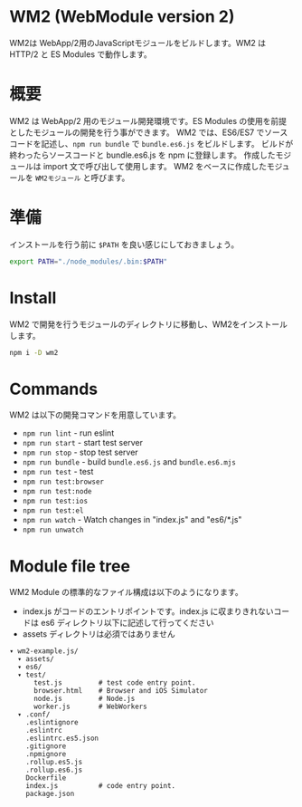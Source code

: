 # WM2 (WebModule version 2)

WM2は WebApp/2用のJavaScriptモジュールをビルドします。WM2 は HTTP/2 と ES Modules で動作します。

# 概要

WM2 は WebApp/2 用のモジュール開発環境です。ES Modules の使用を前提としたモジュールの開発を行う事ができます。
WM2 では、ES6/ES7 でソースコードを記述し、`npm run bundle` で `bundle.es6.js` をビルドします。
ビルドが終わったらソースコードと bundle.es6.js を npm に登録します。
作成したモジュールは import 文で呼び出して使用します。
WM2 をベースに作成したモジュールを `WM2モジュール` と呼びます。

# 準備

インストールを行う前に `$PATH` を良い感じにしておきましょう。

```sh
export PATH="./node_modules/.bin:$PATH"
```

# Install

WM2 で開発を行うモジュールのディレクトリに移動し、WM2をインストールします。

```sh
npm i -D wm2
```

# Commands

WM2 は以下の開発コマンドを用意しています。

- `npm run lint` - run eslint
- `npm run start` - start test server
- `npm run stop` - stop test server
- `npm run bundle` - build `bundle.es6.js` and `bundle.es6.mjs`
- `npm run test` - test
- `npm run test:browser`
- `npm run test:node`
- `npm run test:ios`
- `npm run test:el`
- `npm run watch` - Watch changes in "index.js" and "es6/*.js"
- `npm run unwatch`

# Module file tree

WM2 Module の標準的なファイル構成は以下のようになります。

- index.js がコードのエントリポイントです。index.js に収まりきれないコードは es6 ディレクトリ以下に記述して行ってください
- assets ディレクトリは必須ではありません

```
▾ wm2-example.js/
  ▾ assets/
  ▾ es6/
  ▾ test/
      test.js         # test code entry point.
      browser.html    # Browser and iOS Simulator
      node.js         # Node.js
      worker.js       # WebWorkers
  ▾ .conf/
    .eslintignore
    .eslintrc
    .eslintrc.es5.json
    .gitignore
    .npmignore
    .rollup.es5.js
    .rollup.es6.js
    Dockerfile
    index.js          # code entry point.
    package.json
```

